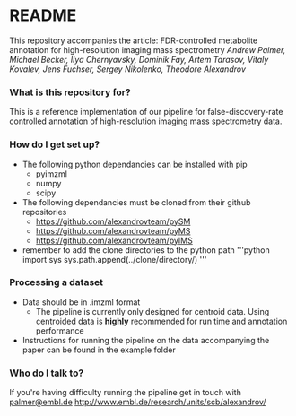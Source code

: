 # README #

This repository accompanies the article: 
FDR-controlled metabolite annotation for high-resolution imaging mass spectrometry
*Andrew Palmer, Michael Becker, Ilya Chernyavsky, Dominik Fay, Artem Tarasov, Vitaly Kovalev, Jens Fuchser, Sergey Nikolenko, Theodore Alexandrov*


### What is this repository for? ###

This is a reference implementation of our pipeline for false-discovery-rate controlled annotation of high-resolution imaging mass spectrometry data. 


### How do I get set up? ###

* The following python dependancies can be installed with pip
    * pyimzml
    * numpy
    * scipy
* The following dependancies must be cloned from their github repositories
    * https://github.com/alexandrovteam/pySM
    * https://github.com/alexandrovteam/pyMS
    * https://github.com/alexandrovteam/pyIMS
* remember to add the clone directories to the python path
    '''python
    import sys
    sys.path.append(../clone/directory/)
    '''


### Processing a dataset ###
* Data should be in .imzml format
    * The pipeline is currently only designed for centroid data. Using centroided data is **highly** recommended for run time and annotation performance
* Instructions for running the pipeline on the data accompanying the paper can be found in the example folder

### Who do I talk to? ###
If you're having difficulty running the pipeline get in touch with palmer@embl.de
http://www.embl.de/research/units/scb/alexandrov/
